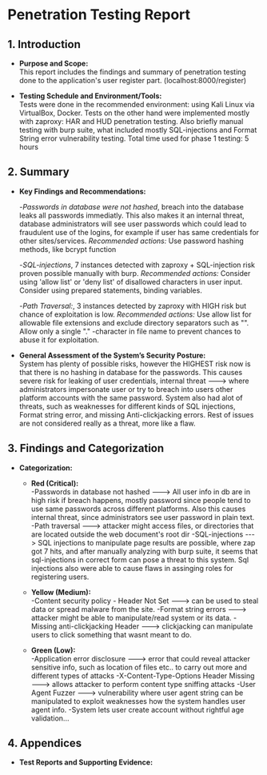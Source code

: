 # Penetration Testing Report

## 1. Introduction
- **Purpose and Scope:**  
  This report includes the findings and summary of penetration testing done to the application's user register part. (localhost:8000/register)

- **Testing Schedule and Environment/Tools:**  
  Tests were done in the recommended environment: using Kali Linux via VirtualBox, Docker.
  Tests on the other hand were implemented mostly with zaproxy: HAR and HUD penetration testing. Also briefly manual testing with burp suite, what included mostly SQL-injections and Format String error vulnerability testing.
  Total time used for phase 1 testing: 5 hours


## 2. Summary
- **Key Findings and Recommendations:**  

  -*Passwords in database were not hashed*, breach into the database leaks all passwords immediatly. This also makes it an internal threat, database administrators will see user passwords which could lead to fraudulent use of the logins, for example if user has same credentials for other sites/services.
  *Recommended actions:* Use password hashing methods, like bcrypt function
 
  -*SQL-injections*, 7 instances detected with zaproxy + SQL-injection risk proven possible manually with burp.
  *Recommended actions:* Consider using 'allow list' or 'deny list' of disallowed characters in user input. Consider using prepared statements, binding variables.

  -*Path Traversal:*, 3 instances detected by zaproxy with HIGH risk but chance of exploitation is low.
  *Recommended actions:* Use allow list for allowable file extensions and exclude directory separators such as "\". Allow only a single "." -character in file name to prevent chances to abuse it for exploitation.
 

- **General Assessment of the System’s Security Posture:**  
  System has plenty of possible risks, however the HIGHEST risk now is that there is no hashing in database for the passwords. This causes severe risk for leaking of user credentials, internal threat ---> where administrators impersonate user or try to breach into users other platform accounts with the same password.
  System also had alot of threats, such as weaknesses for different kinds of SQL injections, Format string error, and missing Anti-clickjacking errors. Rest of issues are not considered  really as a threat, more like a flaw.


## 3. Findings and Categorization

- **Categorization:**
  - **Red (Critical):**  
    -Passwords in database not hashed ---> All user info in db are in high risk if breach happens, mostly password since people tend to use same passwords across different platforms. Also this causes internal threat, since administrators see user password in plain text.
    -Path traversal ---> attacker might access files, or directories that are located outside the web document's root dir
    -SQL-injections ---> SQL injections to manipulate page results are possible, where zap got 7 hits, and after manually analyzing with burp suite, it seems that sql-injections in correct form can pose a threat to this system. Sql injections also were able to cause flaws in assinging roles for registering users.

  - **Yellow (Medium):**  
    -Content security policy - Header Not Set ---> can be used to steal data or spread malware from the site.
    -Format string errors ---> attacker might be able to manipulate/read system or its data.
    -Missing anti-clickjacking Header ---> clickjacking can manipulate users to click something that wasnt meant to do.

  - **Green (Low):**  
    -Application error disclosure ---> error that could reveal attacker sensitive info, such as location of files etc.. to carry out more and different types of attacks
    -X-Content-Type-Options Header Missing ---> allows attacker to perform content type sniffing attacks
    -User Agent Fuzzer ---> vulnerability where user agent string can be manipulated to exploit weaknesses how the system handles user agent info.
    -System lets user create account without rightful age validation...


## 4. Appendices
- **Test Reports and Supporting Evidence:**  
  


